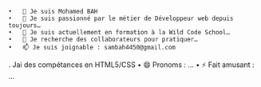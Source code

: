 	•	👋 Je suis Mohamed BAH
	•	👀 Je suis passionné par le métier de Développeur web depuis toujours…
	•	🌱 Je suis actuellement en formation à la Wild Code School…
	•	💞️ Je recherche des collaborateurs pour pratiquer…
	•	📫 Je suis joignable : sambah4450@gmail.com
  . Jai des compétances en HTML5/CSS
	•	😄 Pronoms : …
	•	⚡ Fait amusant : …

<!---
sbg224/sbg224 is a ✨ special ✨ repository because its `README.md` (this file) appears on your GitHub profile.
You can click the Preview link to take a look at your changes.
--->
